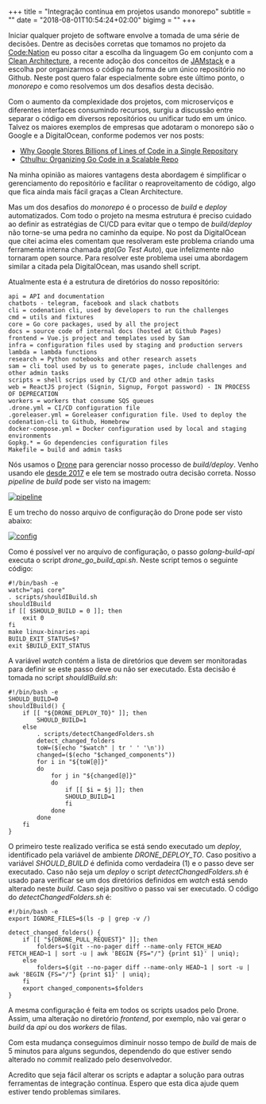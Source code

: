 +++
title = "Integração contínua em projetos usando monorepo"
subtitle = ""
date = "2018-08-01T10:54:24+02:00"
bigimg = ""
+++

Iniciar qualquer projeto de software envolve a tomada de uma série de decisões. Dentre as decisões corretas que tomamos no projeto da [Code:Nation](https://www.codenation.com.br) eu posso citar a escolha da linguagem Go em conjunto com a [Clean Architecture](https://medium.com/@eminetto/clean-architecture-using-golang-b63587aa5e3f), a recente adoção dos conceitos de [JAMstack](https://deploy.codenation.com.br/jamstack-na-code-nation-d31223f8165e) e a escolha por organizarmos o código na forma de um único repositório no Github. Neste post quero falar especialmente sobre este último ponto, o _monorepo_ e como resolvemos um dos desafios desta decisão. 

<!--more-->

Com o aumento da complexidade dos projetos, com microserviços e diferentes interfaces consumindo recursos, surgiu a discussão entre separar o código em diversos repositórios ou unificar tudo em um único. Talvez os maiores exemplos de empresas que adotaram o monorepo são o Google e a DigitalOcean, conforme podemos ver nos posts:

- [Why Google Stores Billions of Lines of Code in a Single Repository](https://cacm.acm.org/magazines/2016/7/204032-why-google-stores-billions-of-lines-of-code-in-a-single-repository/fulltext)
- [Cthulhu: Organizing Go Code in a Scalable Repo](https://blog.digitalocean.com/cthulhu-organizing-go-code-in-a-scalable-repo/)

Na minha opinião as maiores vantagens desta abordagem é simplificar o gerenciamento do repositório e facilitar o reaproveitamento de código, algo que fica ainda mais fácil graças a Clean Architecture.

Mas um dos desafios do _monorepo_ é o processo de _build_ e _deploy_ automatizados. Com todo o projeto na mesma estrutura é preciso  cuidado ao definir as estratégias de CI/CD para evitar que o tempo de _build/deploy_ não torne-se uma pedra no caminho da equipe. No post da DigitalOcean que citei acima eles comentam que resolveram este problema criando uma ferramenta interna chamada _gta_(_Go Test Auto_), que infelizmente não tornaram open source. Para resolver este problema usei uma abordagem similar a citada pela DigitalOcean, mas usando shell script. 

Atualmente esta é a estrutura de diretórios do nosso repositório:

```
api = API and documentation
chatbots - telegram, facebook and slack chatbots
cli = codenation cli, used by developers to run the challenges
cmd = utils and fixtures
core = Go core packages, used by all the project
docs = source code of internal docs (hosted at Github Pages)
frontend = Vue.js project and templates used by Sam
infra = configuration files used by staging and production servers
lambda = lambda functions
research = Python notebooks and other research assets
sam = cli tool used by us to generate pages, include challenges and other admin tasks
scripts = shell scrips used by CI/CD and other admin tasks
web = ReactJS project (Signin, Signup, Forgot password) - IN PROCESS OF DEPRECATION
workers = workers that consume SQS queues
.drone.yml = CI/CD configuration file
.goreleaser.yml = Goreleaser configuration file. Used to deploy the codenation-cli to Github, Homebrew
docker-compose.yml = Docker configuration used by local and staging environments
Gopkg.* = Go dependencies configuration files
Makefile = build and admin tasks
```

Nós usamos o [Drone](http://drone.io) para gerenciar nosso processo de _build/deploy_.  Venho usando ele [desde 2017](https://eltonminetto.net/post/2017-05-09-integracao-continua-drone-io/) e ele tem se mostrado outra decisão correta. Nosso _pipeline_ de _build_ pode ser visto na imagem:

[![pipeline](/images/posts/drone_pipeline.png)](/images/posts/drone_pipeline.png) 

E um trecho do nosso arquivo de configuração do Drone pode ser visto abaixo:

[![config](/images/posts/drone_config.png)](/images/posts/drone_config.png) 

Como é possível ver no arquivo de configuração, o passo _golang-build-api_ executa o script *drone_go_build_api.sh*. Neste script temos o seguinte código:

```
#!/bin/bash -e
watch="api core"
. scripts/shouldIBuild.sh
shouldIBuild
if [[ $SHOULD_BUILD = 0 ]]; then
    exit 0
fi
make linux-binaries-api
BUILD_EXIT_STATUS=$?
exit $BUILD_EXIT_STATUS
```

A variável _watch_ contém a lista de diretórios que devem ser monitoradas para definir se este passo deve ou não ser executado. Esta decisão é tomada no script _shouldIBuild.sh_: 

```
#!/bin/bash -e
SHOULD_BUILD=0
shouldIBuild() {
    if [[ "${DRONE_DEPLOY_TO}" ]]; then 
        SHOULD_BUILD=1
    else
        . scripts/detectChangedFolders.sh
        detect_changed_folders
        toW=($(echo "$watch" | tr ' ' '\n'))
        changed=($(echo "$changed_components"))
        for i in "${toW[@]}"
        do
            for j in "${changed[@]}"
            do
                if [[ $i = $j ]]; then
                SHOULD_BUILD=1 
                fi
            done
        done
    fi
}
```

O primeiro teste realizado verifica se está sendo executado um _deploy_, identificado pela variável de ambiente *DRONE_DEPLOY_TO*. Caso positivo a variável *SHOULD_BUILD* é definida como verdadeira (1) e o passo deve ser executado. Caso não seja um _deploy_ o script _detectChangedFolders.sh_ é usado para verificar se um dos diretórios definidos em _watch_ está sendo alterado neste _build_. Caso seja positivo o passo vai ser executado. O código do _detectChangedFolders.sh_ é:

```
#!/bin/bash -e
export IGNORE_FILES=$(ls -p | grep -v /)

detect_changed_folders() {
    if [[ "${DRONE_PULL_REQUEST}" ]]; then 
        folders=$(git --no-pager diff --name-only FETCH_HEAD FETCH_HEAD~1 | sort -u | awk 'BEGIN {FS="/"} {print $1}' | uniq); 
    else 
        folders=$(git --no-pager diff --name-only HEAD~1 | sort -u | awk 'BEGIN {FS="/"} {print $1}' | uniq); 
    fi
    export changed_components=$folders
}
```

A mesma configuração é feita em todos os scripts usados pelo Drone. Assim, uma alteração no diretório _frontend_, por exemplo, não vai gerar o _build_ da _api_ ou dos _workers_ de filas. 

Com esta mudança conseguimos diminuir nosso tempo de _build_ de mais de 5 minutos para alguns segundos, dependendo do que estiver sendo alterado no _commit_ realizado pelo desenvolvedor.

Acredito que seja fácil alterar os scripts e adaptar a solução para outras ferramentas de integração contínua. Espero que esta dica ajude quem estiver tendo problemas similares. 